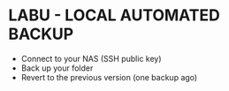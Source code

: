 # LABU - LOCAL AUTOMATED BACKUP
- Connect to your NAS (SSH public key)
- Back up your folder
- Revert to the previous version (one backup ago)
